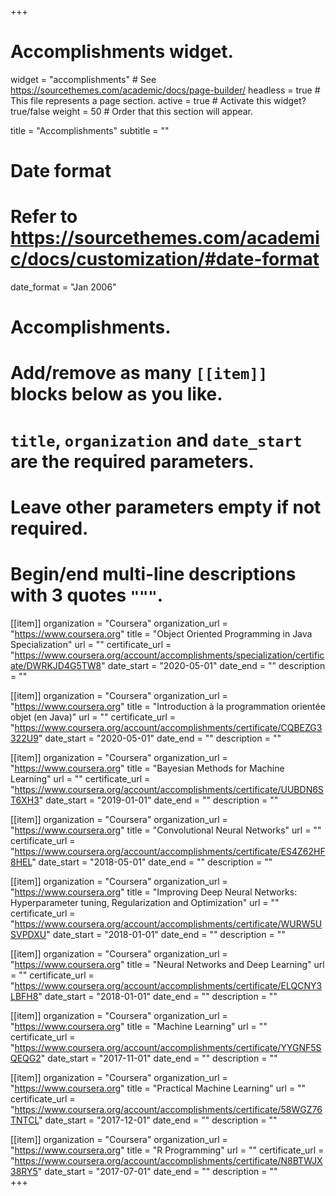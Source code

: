 +++
# Accomplishments widget.
widget = "accomplishments"  # See https://sourcethemes.com/academic/docs/page-builder/
headless = true  # This file represents a page section.
active = true  # Activate this widget? true/false
weight = 50  # Order that this section will appear.

title = "Accomplish&shy;ments"
subtitle = ""

# Date format
#   Refer to https://sourcethemes.com/academic/docs/customization/#date-format
date_format = "Jan 2006"

# Accomplishments.
#   Add/remove as many `[[item]]` blocks below as you like.
#   `title`, `organization` and `date_start` are the required parameters.
#   Leave other parameters empty if not required.
#   Begin/end multi-line descriptions with 3 quotes `"""`.

[[item]]
  organization = "Coursera"
  organization_url = "https://www.coursera.org"
  title = "Object Oriented Programming in Java Specialization"
  url = ""
  certificate_url = "https://www.coursera.org/account/accomplishments/specialization/certificate/DWRKJD4G5TW8"
  date_start = "2020-05-01"
  date_end = ""
  description = ""

[[item]]
  organization = "Coursera"
  organization_url = "https://www.coursera.org"
  title = "Introduction à la programmation orientée objet (en Java)"
  url = ""
  certificate_url = "https://www.coursera.org/account/accomplishments/certificate/CQBEZG3322U9"
  date_start = "2020-05-01"
  date_end = ""
  description = ""
  
[[item]]
  organization = "Coursera"
  organization_url = "https://www.coursera.org"
  title = "Bayesian Methods for Machine Learning"
  url = ""
  certificate_url = "https://www.coursera.org/account/accomplishments/certificate/UUBDN6ST6XH3"
  date_start = "2019-01-01"
  date_end = ""
  description = ""

[[item]]
  organization = "Coursera"
  organization_url = "https://www.coursera.org"
  title = "Convolutional Neural Networks"
  url = ""
  certificate_url = "https://www.coursera.org/account/accomplishments/certificate/ES4Z62HF8HEL"
  date_start = "2018-05-01"
  date_end = ""
  description = ""

[[item]]
  organization = "Coursera"
  organization_url = "https://www.coursera.org"
  title = "Improving Deep Neural Networks: Hyperparameter tuning, Regularization and Optimization"
  url = ""
  certificate_url = "https://www.coursera.org/account/accomplishments/certificate/WURW5USVPDXU"
  date_start = "2018-01-01"
  date_end = ""
  description = "" 
  
[[item]]
  organization = "Coursera"
  organization_url = "https://www.coursera.org"
  title = "Neural Networks and Deep Learning"
  url = ""
  certificate_url = "https://www.coursera.org/account/accomplishments/certificate/ELQCNY3LBFH8"
  date_start = "2018-01-01"
  date_end = ""
  description = "" 

[[item]]
  organization = "Coursera"
  organization_url = "https://www.coursera.org"
  title = "Machine Learning"
  url = ""
  certificate_url = "https://www.coursera.org/account/accomplishments/certificate/YYGNF5SQEQG2"
  date_start = "2017-11-01"
  date_end = ""
  description = ""        

[[item]]
  organization = "Coursera"
  organization_url = "https://www.coursera.org"
  title = "Practical Machine Learning"
  url = ""
  certificate_url = "https://www.coursera.org/account/accomplishments/certificate/58WGZ76TNTCL"
  date_start = "2017-12-01"
  date_end = ""
  description = ""  
  
[[item]]
  organization = "Coursera"
  organization_url = "https://www.coursera.org"
  title = "R Programming"
  url = ""
  certificate_url = "https://www.coursera.org/account/accomplishments/certificate/N8BTWJX38RY5"
  date_start = "2017-07-01"
  date_end = ""
  description = ""  
+++
